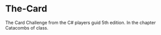 # The-Card
The Card Challenge from the C# players guid 5th edition. In the chapter Catacombs of class.
